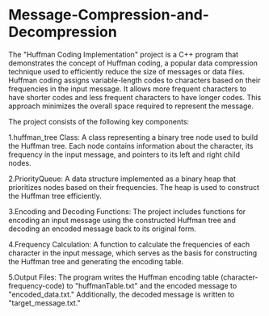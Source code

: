 # Message-Compression-and-Decompression
The "Huffman Coding Implementation" project is a C++ program that demonstrates the concept of Huffman coding, a popular data compression technique used to efficiently reduce the size of messages or data files. Huffman coding assigns variable-length codes to characters based on their frequencies in the input message. It allows more frequent characters to have shorter codes and less frequent characters to have longer codes. This approach minimizes the overall space required to represent the message.

The project consists of the following key components:

1.huffman_tree Class: A class representing a binary tree node used to build the Huffman tree. Each node contains information about the character, its frequency in the input message, and pointers to its left and right child nodes.

2.PriorityQueue: A data structure implemented as a binary heap that prioritizes nodes based on their frequencies. The heap is used to construct the Huffman tree efficiently.

3.Encoding and Decoding Functions: The project includes functions for encoding an input message using the constructed Huffman tree and decoding an encoded message back to its original form.

4.Frequency Calculation: A function to calculate the frequencies of each character in the input message, which serves as the basis for constructing the Huffman tree and generating the encoding table.

5.Output Files: The program writes the Huffman encoding table (character-frequency-code) to "huffmanTable.txt" and the encoded message to "encoded_data.txt." Additionally, the decoded message is written to "target_message.txt."
